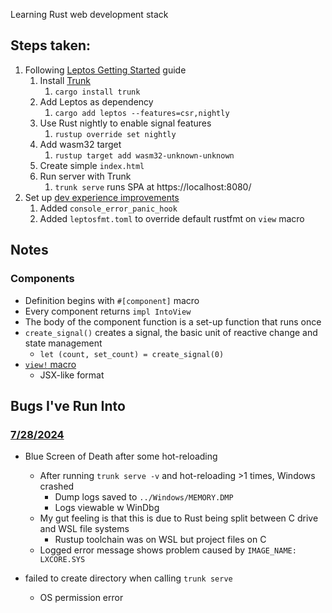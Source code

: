 Learning Rust web development stack

## Steps taken:

1. Following [Leptos Getting Started](https://book.leptos.dev/getting_started/index.html) guide
    1. Install [Trunk](https://trunkrs.dev/)
        1. `cargo install trunk`
    2. Add Leptos as dependency
        1. `cargo add leptos --features=csr,nightly`
    3. Use Rust nightly to enable signal features
        1. `rustup override set nightly`
    4. Add wasm32 target
        1. `rustup target add wasm32-unknown-unknown`
    5. Create simple `index.html`
    6. Run server with Trunk
        1. `trunk serve` runs SPA at https://localhost:8080/
2. Set up [dev experience improvements](https://book.leptos.dev/getting_started/leptos_dx.html)
    1. Added `console_error_panic_hook`
    2. Added `leptosfmt.toml` to override default rustfmt on `view` macro

## Notes

### Components

- Definition begins with `#[component]` macro
- Every component returns `impl IntoView`
- The body of the component function is a set-up function that runs once
- `create_signal()` creates a signal, the basic unit of reactive change and state management
    - `let (count, set_count) = create_signal(0)`
- [`view!` macro](https://docs.rs/leptos/latest/leptos/macro.view.html)
    - JSX-like format

## Bugs I've Run Into

### <u>7/28/2024</u>

- Blue Screen of Death after some hot-reloading
    - After running `trunk serve -v` and hot-reloading >1 times, Windows crashed
        - Dump logs saved to `../Windows/MEMORY.DMP`
        - Logs viewable w WinDbg
    - My gut feeling is that this is due to Rust being split between C drive and WSL file systems
        - Rustup toolchain was on WSL but project files on C
    - Logged error message shows problem caused by `IMAGE_NAME:  LXCORE.SYS`

- failed to create directory when calling `trunk serve`
    - OS permission error
